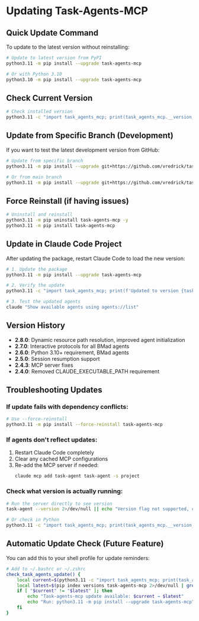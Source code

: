 # Updating Task-Agents-MCP

## Quick Update Command

To update to the latest version without reinstalling:

```bash
# Update to latest version from PyPI
python3.11 -m pip install --upgrade task-agents-mcp

# Or with Python 3.10
python3.10 -m pip install --upgrade task-agents-mcp
```

## Check Current Version

```bash
# Check installed version
python3.11 -c "import task_agents_mcp; print(task_agents_mcp.__version__)"
```

## Update from Specific Branch (Development)

If you want to test the latest development version from GitHub:

```bash
# Update from specific branch
python3.11 -m pip install --upgrade git+https://github.com/vredrick/task-agent.git@bmad-agents

# Or from main branch
python3.11 -m pip install --upgrade git+https://github.com/vredrick/task-agent.git
```

## Force Reinstall (if having issues)

```bash
# Uninstall and reinstall
python3.11 -m pip uninstall task-agents-mcp -y
python3.11 -m pip install task-agents-mcp
```

## Update in Claude Code Project

After updating the package, restart Claude Code to load the new version:

```bash
# 1. Update the package
python3.11 -m pip install --upgrade task-agents-mcp

# 2. Verify the update
python3.11 -c "import task_agents_mcp; print(f'Updated to version {task_agents_mcp.__version__}')"

# 3. Test the updated agents
claude "Show available agents using agents://list"
```

## Version History

- **2.8.0**: Dynamic resource path resolution, improved agent initialization
- **2.7.0**: Interactive protocols for all BMad agents
- **2.6.0**: Python 3.10+ requirement, BMad agents
- **2.5.0**: Session resumption support
- **2.4.3**: MCP server fixes
- **2.4.0**: Removed CLAUDE_EXECUTABLE_PATH requirement

## Troubleshooting Updates

### If update fails with dependency conflicts:
```bash
# Use --force-reinstall
python3.11 -m pip install --force-reinstall task-agents-mcp
```

### If agents don't reflect updates:
1. Restart Claude Code completely
2. Clear any cached MCP configurations
3. Re-add the MCP server if needed:
   ```bash
   claude mcp add task-agent task-agent -s project
   ```

### Check what version is actually running:
```bash
# Run the server directly to see version
task-agent --version 2>/dev/null || echo "Version flag not supported, check logs"

# Or check in Python
python3.11 -c "import task_agents_mcp; print(task_agents_mcp.__version__)"
```

## Automatic Update Check (Future Feature)

You can add this to your shell profile for update reminders:

```bash
# Add to ~/.bashrc or ~/.zshrc
check_task_agents_update() {
    local current=$(python3.11 -c "import task_agents_mcp; print(task_agents_mcp.__version__)" 2>/dev/null)
    local latest=$(pip index versions task-agents-mcp 2>/dev/null | grep "task-agents-mcp" | head -1 | grep -oE '[0-9]+\.[0-9]+\.[0-9]+')
    if [ "$current" != "$latest" ]; then
        echo "Task-agents-mcp update available: $current → $latest"
        echo "Run: python3.11 -m pip install --upgrade task-agents-mcp"
    fi
}
```